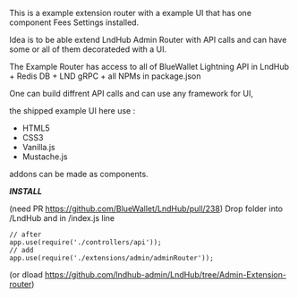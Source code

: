This is a example extension router with a example UI that has one component Fees Settings installed.

Idea is to be able extend LndHub Admin Router with API calls and can have some or all of them decorateded with a UI.

The Example Router has access to all of BlueWallet Lightning API in LndHub + Redis DB + LND gRPC + all NPMs in package.json

One can build diffrent API calls and can use any framework for UI, 

the shipped example UI here use :

- HTML5
- CSS3
- Vanilla.js
- Mustache.js

addons can be made as components.

***INSTALL*** 

(need PR https://github.com/BlueWallet/LndHub/pull/238)
Drop folder into /LndHub and in /index.js line 
```
// after
app.use(require('./controllers/api'));
// add
app.use(require('./extensions/admin/adminRouter'));
```

(or dload https://github.com/lndhub-admin/LndHub/tree/Admin-Extension-router)



